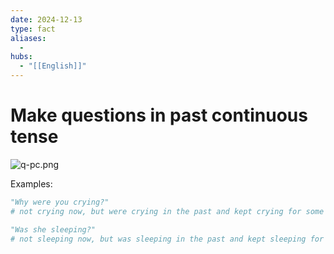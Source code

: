 ```yaml
---
date: 2024-12-13
type: fact
aliases:
  -
hubs:
  - "[[English]]"
---
```


# Make questions in past continuous tense

 ![q-pc.png](../assets/imgs/q-pc.png)

Examples:
```py
"Why were you crying?"
# not crying now, but were crying in the past and kept crying for some time

"Was she sleeping?"
# not sleeping now, but was sleeping in the past and kept sleeping for some time
```
